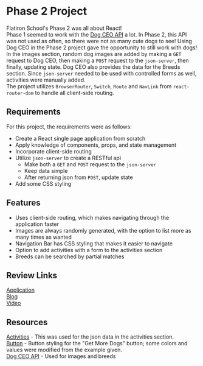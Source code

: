 # Phase 2 Project

Flatiron School's Phase 2 was all about React!  
Phase 1 seemed to work with the [Dog CEO API](https://dog.ceo/dog-api/documentation/) a lot. In Phase 2, this API was not used as often, so there were not as many cute dogs to see! Using Dog CEO in the Phase 2 project gave the opportunity to still work with dogs!  
In the images section, random dog images are added by making a `GET` request to Dog CEO, then making a `POST` request to the `json-server`, then finally, updating state. Dog CEO also provides the data for the Breeds section. Since `json-server` needed to be used with controlled forms as well, activities were manually added.  
The project utilizes `BrowserRouter`, `Switch`, `Route` and `NavLink` from `react-router-dom` to handle all client-side routing. 
    
## Requirements
For this project, the requirements were as follows:
- Create a React single page application from scratch
- Apply knowledge of components, props, and state management
- Incorporate client-side routing
- Utilize `json-server` to create a RESTful api
    - Make both a `GET` and `POST` request to the `json-server`
    - Keep data simple
    - After returning json from `POST`, update state
- Add some CSS styling
    
## Features
- Uses client-side routing, which makes navigating through the application faster
- Images are always randomly generated, with the option to list more as many times as wanted
- Navigation Bar has CSS styling that makes it easier to navigate
- Option to add activities with a form to the activities section
- Breeds can be searched by partial matches
    
## Review Links
[Application]()  
[Blog]()  
[Video]()
    
## Resources
[Activities](https://www.care.com/c/101-things-to-do-with-your-dog/) - This was used for the json data in the activities section.  
[Button](https://copy-paste-css.com/) - Button styling for the "Get More Dogs" button; some colors and values were modified from the example given.  
[Dog CEO API](https://dog.ceo/dog-api/documentation/) - Used for images and breeds